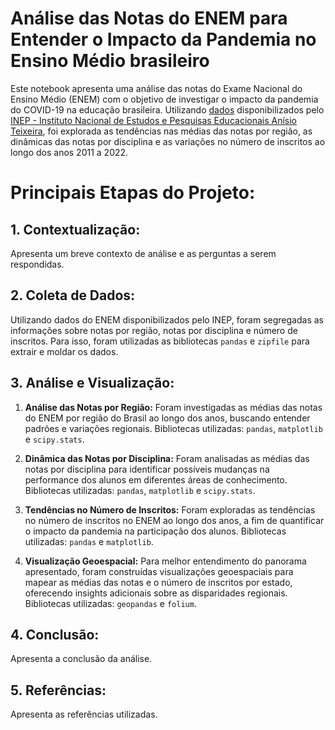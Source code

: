 # Análise das Notas do ENEM para Entender o Impacto da Pandemia no Ensino Médio brasileiro

Este notebook apresenta uma análise das notas do Exame Nacional do Ensino Médio (ENEM) com o objetivo de investigar o impacto da pandemia do COVID-19 na educação brasileira. Utilizando [dados](https://www.gov.br/inep/pt-br/acesso-a-informacao/dados-abertos/sinopses-estatisticas/enem) disponibilizados pelo [INEP - Instituto Nacional de Estudos e Pesquisas Educacionais Anísio Teixeira](https://www.gov.br/inep/pt-br/acesso-a-informacao/institucional/sobre), foi explorada as tendências nas médias das notas por região, as dinâmicas das notas por disciplina e as variações no número de inscritos ao longo dos anos 2011 a 2022.

# **Principais Etapas do Projeto:**

## **1. Contextualização:**
Apresenta um breve contexto de análise e as perguntas a serem respondidas.

## **2. Coleta de Dados:**
Utilizando dados do ENEM disponibilizados pelo INEP, foram segregadas as informações sobre notas por região, notas por disciplina e número de inscritos. Para isso, foram utilizadas as bibliotecas `pandas` e `zipfile` para extrair e moldar os dados.


## **3. Análise e Visualização:**


1. **Análise das Notas por Região:** Foram investigadas as médias das notas do ENEM por região do Brasil ao longo dos anos, buscando entender padrões e variações regionais. Bibliotecas utilizadas: `pandas`, `matplotlib` e `scipy.stats`.


2. **Dinâmica das Notas por Disciplina:** Foram analisadas as médias das notas por disciplina para identificar possíveis mudanças na performance dos alunos em diferentes áreas de conhecimento. Bibliotecas utilizadas: `pandas`,  `matplotlib` e `scipy.stats`.


3. **Tendências no Número de Inscritos:** Foram exploradas as tendências no número de inscritos no ENEM ao longo dos anos, a fim de quantificar o impacto da pandemia na participação dos alunos. Bibliotecas utilizadas: `pandas` e `matplotlib`.


4. **Visualização Geoespacial:** Para melhor entendimento do panorama apresentado, foram construídas visualizações geoespaciais para mapear as médias das notas e o número de inscritos por estado, oferecendo insights adicionais sobre as disparidades regionais. Bibliotecas utilizadas: `geopandas` e `folium`.

## **4. Conclusão:**
 Apresenta a conclusão da análise.

## **5. Referências:**
Apresenta as referências utilizadas.
